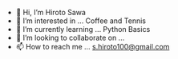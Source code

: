 - 👋 Hi, I’m Hiroto Sawa
- 👀 I’m interested in ... Coffee and Tennis
- 🌱 I’m currently learning ... Python Basics
- 💞️ I’m looking to collaborate on ...
- 📫 How to reach me ... s.hiroto100@gmail.com

<!---
kIMu14/kIMu14 is a ✨ special ✨ repository because its `README.md` (this file) appears on your GitHub profile.
You can click the Preview link to take a look at your changes.
--->
